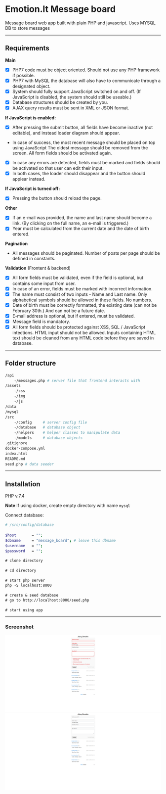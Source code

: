 # Emotion.lt Message board

Message board web app built with plain PHP and javascript. Uses MYSQL DB to store messages

---
## Requirements

**Main**
* [x] PHP7 code must be object oriented. Should not use any PHP framework if possible.
* [x] PHP7 with MySQL the database will also have to communicate through a designated object.
* [x] System should fully support JavaScript switched on and off. (If JavaScript is disabled, the system should still be useable.)
* [x] Database structures should be created by you.
* [x] AJAX query results must be sent in XML or JSON format.

**If JavaScript is enabled:**
* [x] After pressing the submit button, all fields have become inactive (not editable), and instead loader diagram should appear.
* In case of success, the most recent message should be placed on top using JavaScript The oldest message should be removed from the screen. All form fields should be activated again.
* [x] In case any errors are detected, fields must be marked and fields should be activated so that user can edit their input.
* [x] In both cases, the loader should disappear and the button should appiear instead.

**If JavaScript is turned off:**
* [x] Pressing the button should reload the page. 

**Other**
* [x] If an e-mail was provided, the name and last name should become a link. (By clicking on the full name, an e-mail is triggered.)
* [x] Year must be calculated from the current date and the date of birth entered.

**Pagination**
* All messages should be paginated. Number of posts per page should be defined in constants.

**Validation** (Frontent & backend)
* [x] All form fields must be validated, even if the field is optional, but contains some input from user.
* [x] In case of an error, fields must be marked with incorrect information.
* [x] The name must consist of two inputs - Name and Last name. Only alphabetical symbols should be allowed in these fields. No numbers.   
* [x] Date of birth must be correctly formatted, the existing date (can not be February 30th.) And can not be a future date.
* [x] E-mail address is optional, but if entered, must be validated.
* [x] Message field is mandatory.
* [x] All form fields should be protected against XSS, SQL / JavaScript intections. HTML input should not be allowed. Inputs containing HTML text should be cleaned from any HTML code before they are saved in database.
---
## Folder structure
```bash
/api
    -/messages.php # server file that frontend interacts with
/assets
    -/css
    -/img
    -/js
/data
/mysql
/src
    -/config     # server config file
    -/database   # database object 
    -/helpers    # helper classes to manipulate data
    -/models     # database objects
.gitignore
docker-compose.yml
index.html
README.md
seed.php # data seeder
```
---

## Installation
PHP v.7.4

**Note** If using docker, create empty directory with name `mysql`

Connect database:
```bash
# /src/config/database

$host       = "";
$dbname     = "message_board"; # leave this dbname
$username   = "";
$password   = "";

```

```
# clone directory

# cd directory

# start php server
php -S localhost:8000

# create & seed database
# go to http://localhost:8000/seed.php

# start using app

```
---
### Screenshot

<div>
    <img src="assets/img/screenshot1.png"/>
    <br />
    <img src="assets/img/screenshot2.png"/>
</div>